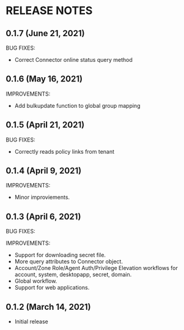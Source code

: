 # RELEASE NOTES

## 0.1.7 (June 21, 2021)

BUG FIXES:

- Correct Connector online status query method

## 0.1.6 (May 16, 2021)

IMPROVEMENTS:

- Add bulkupdate function to global group mapping

## 0.1.5 (April 21, 2021)

BUG FIXES:

- Correctly reads policy links from tenant

## 0.1.4 (April 9, 2021)

IMPROVEMENTS:

- Minor improviements.

## 0.1.3 (April 6, 2021)

BUG FIXES:

IMPROVEMENTS:

- Support for downloading secret file.
- More query attributes to Connector object.
- Account/Zone Role/Agent Auth/Privilege Elevation workflows for account, system, desktopapp, secret, domain.
- Global workflow.
- Support for web applications.

## 0.1.2 (March 14, 2021)

- Initial release
